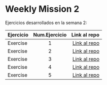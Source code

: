 # Weekly Mission 2
Ejercicios desarrollados en la semana 2:

| Ejercicio | Num.Ejercicio | Link al repo |
| ------------- |:-------------:| -----:|
|Exercise |1     |[Link al repo](https://github.com/MiguelARojas/Exercise_0_week2)
|Exercise |2     |[Link al repo](https://github.com/MiguelARojas/Exercise_1_week2)
|Exercise |3     |[Link al repo](https://github.com/MiguelARojas/Exercise_2_week2)
|Exercise |4     |[Link al repo](https://github.com/MiguelARojas/Exercise_4_week2)
|Exercise |5     |[Link al repo](https://github.com/MiguelARojas/Exercise_5_week2)
